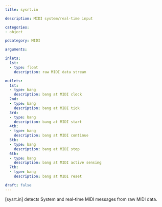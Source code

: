 ```yaml
---
title: sysrt.in

description: MIDI system/real-time input

categories:
- object

pdcategory: MIDI

arguments:

inlets:
  1st:
  - type: float
    description: raw MIDI data stream

outlets:
  1st:
  - type: bang
    description: bang at MIDI clock 
  2nd:
  - type: bang
    description: bang at MIDI tick 
  3rd:
  - type: bang
    description: bang at MIDI start
  4th:
  - type: bang
    description: bang at MIDI continue 
  5th:
  - type: bang
    description: bang at MIDI stop
  6th:
  - type: bang
    description: bang at MIDI active sensing
  7th:
  - type: bang
    description: bang at MIDI reset

draft: false
---
```


[sysrt.in] detects System and real-time MIDI messages from raw MIDI data.
